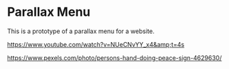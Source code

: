# Parallax Menu

This is a prototype of a parallax menu for a website.

https://www.youtube.com/watch?v=NUeCNvYY_x4&amp;t=4s

https://www.pexels.com/photo/persons-hand-doing-peace-sign-4629630/